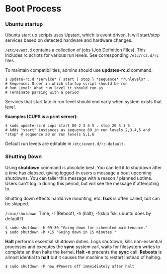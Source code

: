 # Boot Process

### Ubuntu startup
Ubuntu start up scripts uses Upstart, which is event driven. It will start/stop services based on detected hardware and hardware changes.

`/etc/event.d` contains a collection of jobs (Job Definition Files). This includes rc scripts for various run levels. See corresponding `/etc/rc2.d/rc` files.

To maintain compatibilities, admins should use **updates-rc.d** command.

	$ update-rc.d *service* { start | stop } *sequence* *runlevels* .
	# Sequence: Order in which startup script should be run
	# Run Level: What run level it should run as
	# Terminate parsing with a period

Services that start late in run-level should end early when system exists that level.

**Examples (CUPS is a print server):**

	$ sudo update-rc.d cups start 80 2 3 4 5 . stop 20 S 1 6 .
	# Adds "start" instances as sequence 80 in run levels 2,3,4,5 and "stop" @ sequence 20 un run levels S,1,6

Default run levels are editable in `/etc/event.d/rc-default`.

### Shutting Down
Using **shutdown** command is absolute best. You can tell it to shutdown after a time has elapsed, giving logged-in users a message a bout upcoming shutdowns. You can tailer this message with a reason / planned uptime. Users can't log in during this period, but will see the message if attempting to.

Shutting down effects harddrive mounting, etc. **fsck** is often called, but can be skipped.

`/sbin/shutdown`: Time, -r (Reboot), -h (halt), -f(skip fsk, ubuntu does by default?)

	$ sudo shutdown -h 09:30 "Going down for scheduled maintenance." 
	$ sudo shutdown -h +15 "Going down in 15 minutes."
	
**Halt** performs essential shutdown duties. Logs shutdown, kills non-essential processes and executes the **sync** system call, waits for filesystem writes to complete an then halts the kernel.
**Halt -n** precents the **sync** call. 
**Reboots** is almost idential to **halt** but it causes the machine to restart instead of halting.

	$ sudo shutdown -P now #Powers off immeidiately after halt

